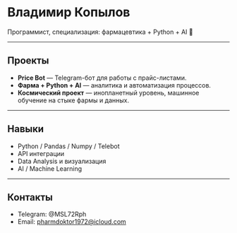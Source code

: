 # Владимир Копылов

Программист, специализация: фармацевтика + Python + AI 🚀

---

## Проекты
- **Price Bot** — Telegram-бот для работы с прайс-листами.
- **Фарма + Python + AI** — аналитика и автоматизация процессов.
- **Космический проект** — инопланетный уровень, машинное обучение на стыке фармы и данных.

---

## Навыки
- Python / Pandas / Numpy / Telebot
- API интеграции
- Data Analysis и визуализация
- AI / Machine Learning

---

## Контакты
- Telegram: @MSL72Rph
- Email: pharmdoktor1972@icloud.com
